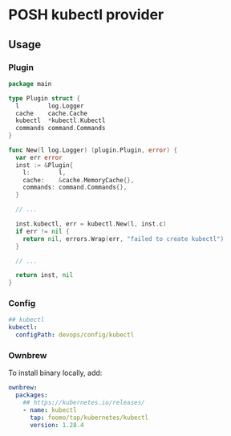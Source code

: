 # POSH kubectl provider

## Usage

### Plugin

```go
package main

type Plugin struct {
  l        log.Logger
  cache    cache.Cache
  kubectl  *kubectl.Kubectl
  commands command.Commands
}

func New(l log.Logger) (plugin.Plugin, error) {
  var err error
  inst := &Plugin{
    l:        l,
    cache:    &cache.MemoryCache{},
    commands: command.Commands{},
  }

  // ...

  inst.kubectl, err = kubectl.New(l, inst.c)
  if err != nil {
    return nil, errors.Wrap(err, "failed to create kubectl")
  }

  // ...

  return inst, nil
}
```

### Config

```yaml
## kubectl
kubectl:
  configPath: devops/config/kubectl
```

### Ownbrew

To install binary locally, add:

```yaml
ownbrew:
  packages:
    ## https://kubernetes.io/releases/
    - name: kubectl
      tap: foomo/tap/kubernetes/kubectl
      version: 1.28.4
```
